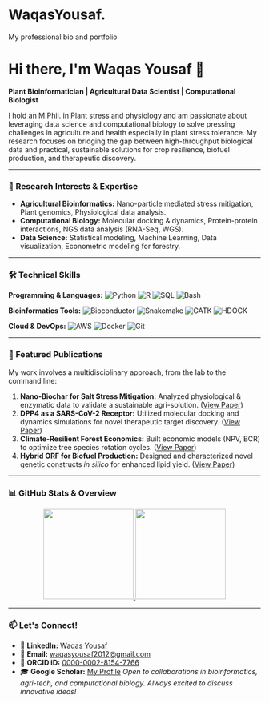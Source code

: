 # WaqasYousaf.
My professional bio and portfolio
# Hi there, I'm Waqas Yousaf 👋

**Plant Bioinformatician | Agricultural Data Scientist | Computational Biologist**

I hold an M.Phil. in Plant stress and physiology and am passionate about leveraging data science and computational biology to solve pressing challenges in agriculture and health especially in plant stress tolerance. My research focuses on bridging the gap between high-throughput biological data and practical, sustainable solutions for crop resilience, biofuel production, and therapeutic discovery.

---

### 🧬 Research Interests & Expertise
*   **Agricultural Bioinformatics:** Nano-particle mediated stress mitigation, Plant genomics, Physiological data analysis.
*   **Computational Biology:** Molecular docking & dynamics, Protein-protein interactions, NGS data analysis (RNA-Seq, WGS).
*   **Data Science:** Statistical modeling, Machine Learning, Data visualization, Econometric modeling for forestry.

---

### 🛠️ Technical Skills
**Programming & Languages:** 
![Python](https://img.shields.io/badge/Python-3776AB?style=flat&logo=python&logoColor=white)
![R](https://img.shields.io/badge/R-276DC3?style=flat&logo=r&logoColor=white)
![SQL](https://img.shields.io/badge/SQL-4479A1?style=flat&logo=postgresql&logoColor=white)
![Bash](https://img.shields.io/badge/Shell_Script-121011?style=flat&logo=gnu-bash&logoColor=white)

**Bioinformatics Tools:** 
![Bioconductor](https://img.shields.io/badge/Bioconductor-1892A8?style=flat)
![Snakemake](https://img.shields.io/badge/Snakemake-099CEC?style=flat)
![GATK](https://img.shields.io/badge/GATK-1C6EFC?style=flat)
![HDOCK](https://img.shields.io/badge/HDOCK-3C6EB2?style=flat)

**Cloud & DevOps:** 
![AWS](https://img.shields.io/badge/AWS-232F3E?style=flat&logo=amazon-aws&logoColor=white)
![Docker](https://img.shields.io/badge/Docker-2496ED?style=flat&logo=docker&logoColor=white)
![Git](https://img.shields.io/badge/Git-F05032?style=flat&logo=git&logoColor=white)

---

### 🌱 Featured Publications
My work involves a multidisciplinary approach, from the lab to the command line:
1.  **Nano-Biochar for Salt Stress Mitigation:** Analyzed physiological & enzymatic data to validate a sustainable agri-solution. ([View Paper](#))
2.  **DPP4 as a SARS-CoV-2 Receptor:** Utilized molecular docking and dynamics simulations for novel therapeutic target discovery. ([View Paper](#))
3.  **Climate-Resilient Forest Economics:** Built economic models (NPV, BCR) to optimize tree species rotation cycles. ([View Paper](#))
4.  **Hybrid ORF for Biofuel Production:** Designed and characterized novel genetic constructs *in silico* for enhanced lipid yield. ([View Paper](#))

---

### 📊 GitHub Stats & Overview
<p align="center">
  <a href="https://github.com/WaqasYousaf10">
    <img height="180em" src="https://github-readme-stats.vercel.app/api?username=WaqasYousaf10&show_icons=true&theme=algolia&include_all_commits=true&count_private=true"/>
    <img height="180em" src="https://github-readme-stats.vercel.app/api/top-langs/?username=WaqasYousaf10&layout=compact&theme=algolia"/>
  </a>
</p>

---

### 📫 Let's Connect!
- 🔗 **LinkedIn:** [Waqas Yousaf](https://www.linkedin.com/in/waqas-yousaf-7b09a8256/)
- 📧 **Email:** waqasyousaf2012@gmail.com
- 🧪 **ORCID iD:** [0000-0002-8154-7766](https://orcid.org/0000-0002-8154-7766)
- 🎓 **Google Scholar:** [My Profile](https://scholar.google.com/citations?user=GgBmfQMAAAAJ&hl=en)
*Open to collaborations in bioinformatics, agri-tech, and computational biology. Always excited to discuss innovative ideas!*
